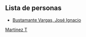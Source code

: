 ## Lista de personas

- [Bustamante Vargas, José Ignacio](Personas/jose.ignacio.bustamante.md)
 
 
 
 
 
 
 
 
 
 
 
 
 
 
 
 
 [Martinez T](Personas/martinez.t.md)
